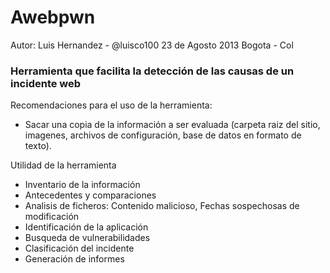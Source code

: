 
<h1>Awebpwn</h1>

Autor: Luis Hernandez - @luisco100
23 de Agosto 2013
Bogota - Col

<h3>Herramienta que facilita la detección de las causas de un incidente web</h3>


Recomendaciones para el uso de la herramienta:

 <ul><li>Sacar una copia de la información a ser evaluada (carpeta raiz del sitio, imagenes, archivos de configuración, base de datos en formato de texto).</li></ul>

Utilidad de la herramienta

 <ul>	
	<li>Inventario de la información</li>
	<li>Antecedentes y comparaciones</li>
	<li>Analisis de ficheros: Contenido malicioso, Fechas sospechosas de modificación</li>
	<li>Identificación de la aplicación</li>
	<li>Busqueda de vulnerabilidades</li>
	<li>Clasificación del incidente</li>
	<li>Generación de informes</li>
 </ul>



